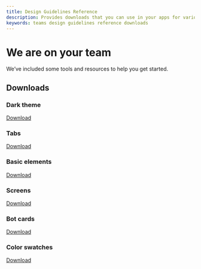 ```yaml
---
title: Design Guidelines Reference
description: Provides downloads that you can use in your apps for various design elements
keywords: teams design guidelines reference downloads
---
```

# We are on your team

We’ve included some tools and resources to help you get started.

## Downloads

### Dark theme

<a href="~/assets/downloads/MicrosoftTeams-Screens-Darktheme.pdf" target="_blank">Download</a>

### Tabs

<a href="~/assets/downloads/MicrosoftTeams-Tabs.pdf" target="_blank">Download</a>

### Basic elements

<a href="~/assets/downloads/MicrosoftTeams-BasicElements.pdf" target="_blank">Download</a>

### Screens

<a href="~/assets/downloads/MicrosoftTeams-Screens.pdf" target="_blank">Download</a>

### Bot cards

<a href="~/assets/downloads/MicrosoftTeams-BotCards.pdf" target="_blank">Download</a>

### Color swatches

<a href="~/assets/downloads/MicrosoftTeams-ColorSwatches.pdf" target="_blank">Download</a>
